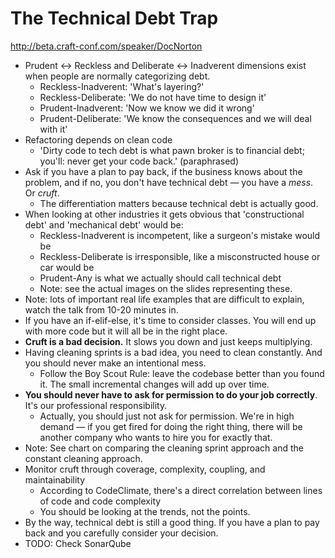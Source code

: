 # The Technical Debt Trap

http://beta.craft-conf.com/speaker/DocNorton

- Prudent <-> Reckless and Deliberate <-> Inadverent dimensions exist when
  people are normally categorizing debt.
  - Reckless-Inadverent: 'What's layering?'
  - Reckless-Deliberate: 'We do not have time to design it'
  - Prudent-Inadverent: 'Now we know we did it wrong'
  - Prudent-Deliberate: 'We know the consequences and we will deal with it'
- Refactoring depends on clean code
  - 'Dirty code to tech debt is what pawn broker is to financial debt; you'll:
    never get your code back.' (paraphrased)
- Ask if you have a plan to pay back, if the business knows about the problem,
  and if no, you don't have technical debt — you have a *mess*. Or *cruft*.
  - The differentiation matters because technical debt is actually good.
- When looking at other industries it gets obvious that 'constructional
  debt' and 'mechanical debt' would be:
  - Reckless-Inadverent is incompetent, like a surgeon's mistake would be
  - Reckless-Deliberate is irresponsible, like a misconstructed house or
    car would be
  - Prudent-Any is what we actually should call technical debt
  - Note: see the actual images on the slides representing these.
- Note: lots of important real life examples that are difficult to explain,
  watch the talk from 10-20 minutes in.
- If you have an if-elif-else, it's time to consider classes. You will end up
  with more code but it will all be in the right place.
- **Cruft is a bad decision.** It slows you down and just keeps multiplying.
- Having cleaning sprints is a bad idea, you need to clean constantly. And you
  should never make an intentional mess.
  - Follow the Boy Scout Rule: leave the codebase better than you found it.
    The small incremental changes will add up over time.
- **You should never have to ask for permission to do your job correctly**.
  It's our professional responsibility.
  - Actually, you should just not ask for permission. We're in high demand —
    if you get fired for doing the right thing, there will be another
    company who wants to hire you for exactly that.
- Note: See chart on comparing the cleaning sprint approach and the constant
  cleaning approach.
- Monitor cruft through coverage, complexity, coupling, and maintainability
  - According to CodeClimate, there's a direct correlation between lines of
    code and code complexity
  - You should be looking at the trends, not the points.
- By the way, technical debt is still a good thing. If you have a plan to pay
  back and you carefully consider your decision.
- TODO: Check SonarQube

